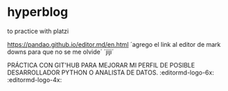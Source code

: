 # hyperblog
to practice with platzi

https://pandao.github.io/editor.md/en.html
´agrego el link al editor de mark downs para que no se me olvide´
´jiji´

PRÁCTICA CON GIT'HUB PARA MEJORAR MI PERFIL DE POSIBLE DESARROLLADOR PYTHON O ANALISTA DE DATOS. 
:editormd-logo-6x: :editormd-logo-4x: